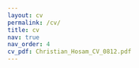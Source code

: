 ```yaml
---
layout: cv
permalink: /cv/
title: cv
nav: true
nav_order: 4
cv_pdf: Christian_Hosam_CV_0812.pdf
---
```

